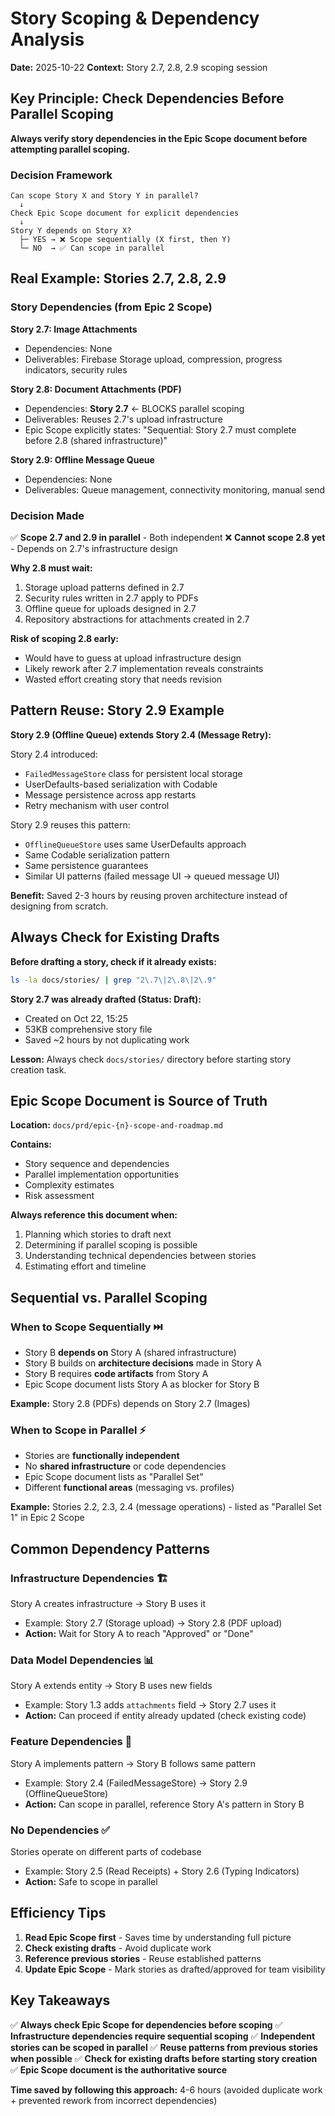 # Story Scoping & Dependency Analysis

**Date:** 2025-10-22
**Context:** Story 2.7, 2.8, 2.9 scoping session

## Key Principle: Check Dependencies Before Parallel Scoping

**Always verify story dependencies in the Epic Scope document before attempting parallel scoping.**

### Decision Framework

```
Can scope Story X and Story Y in parallel?
  ↓
Check Epic Scope document for explicit dependencies
  ↓
Story Y depends on Story X?
  ├─ YES → ❌ Scope sequentially (X first, then Y)
  └─ NO  → ✅ Can scope in parallel
```

## Real Example: Stories 2.7, 2.8, 2.9

### Story Dependencies (from Epic 2 Scope)

**Story 2.7: Image Attachments**
- Dependencies: None
- Deliverables: Firebase Storage upload, compression, progress indicators, security rules

**Story 2.8: Document Attachments (PDF)**
- Dependencies: **Story 2.7** ← BLOCKS parallel scoping
- Deliverables: Reuses 2.7's upload infrastructure
- Epic Scope explicitly states: "Sequential: Story 2.7 must complete before 2.8 (shared infrastructure)"

**Story 2.9: Offline Message Queue**
- Dependencies: None
- Deliverables: Queue management, connectivity monitoring, manual send

### Decision Made

✅ **Scope 2.7 and 2.9 in parallel** - Both independent
❌ **Cannot scope 2.8 yet** - Depends on 2.7's infrastructure design

**Why 2.8 must wait:**
1. Storage upload patterns defined in 2.7
2. Security rules written in 2.7 apply to PDFs
3. Offline queue for uploads designed in 2.7
4. Repository abstractions for attachments created in 2.7

**Risk of scoping 2.8 early:**
- Would have to guess at upload infrastructure design
- Likely rework after 2.7 implementation reveals constraints
- Wasted effort creating story that needs revision

## Pattern Reuse: Story 2.9 Example

**Story 2.9 (Offline Queue) extends Story 2.4 (Message Retry):**

Story 2.4 introduced:
- `FailedMessageStore` class for persistent local storage
- UserDefaults-based serialization with Codable
- Message persistence across app restarts
- Retry mechanism with user control

Story 2.9 reuses this pattern:
- `OfflineQueueStore` uses same UserDefaults approach
- Same Codable serialization pattern
- Same persistence guarantees
- Similar UI patterns (failed message UI → queued message UI)

**Benefit:** Saved 2-3 hours by reusing proven architecture instead of designing from scratch.

## Always Check for Existing Drafts

**Before drafting a story, check if it already exists:**

```bash
ls -la docs/stories/ | grep "2\.7\|2\.8\|2\.9"
```

**Story 2.7 was already drafted (Status: Draft):**
- Created on Oct 22, 15:25
- 53KB comprehensive story file
- Saved ~2 hours by not duplicating work

**Lesson:** Always check `docs/stories/` directory before starting story creation task.

## Epic Scope Document is Source of Truth

**Location:** `docs/prd/epic-{n}-scope-and-roadmap.md`

**Contains:**
- Story sequence and dependencies
- Parallel implementation opportunities
- Complexity estimates
- Risk assessment

**Always reference this document when:**
1. Planning which stories to draft next
2. Determining if parallel scoping is possible
3. Understanding technical dependencies between stories
4. Estimating effort and timeline

## Sequential vs. Parallel Scoping

### When to Scope Sequentially ⏭️

- Story B **depends on** Story A (shared infrastructure)
- Story B builds on **architecture decisions** made in Story A
- Story B requires **code artifacts** from Story A
- Epic Scope document lists Story A as blocker for Story B

**Example:** Story 2.8 (PDFs) depends on Story 2.7 (Images)

### When to Scope in Parallel ⚡

- Stories are **functionally independent**
- No **shared infrastructure** or code dependencies
- Epic Scope document lists as "Parallel Set"
- Different **functional areas** (messaging vs. profiles)

**Example:** Stories 2.2, 2.3, 2.4 (message operations) - listed as "Parallel Set 1" in Epic 2 Scope

## Common Dependency Patterns

### Infrastructure Dependencies 🏗️

Story A creates infrastructure → Story B uses it
- Example: Story 2.7 (Storage upload) → Story 2.8 (PDF upload)
- **Action:** Wait for Story A to reach "Approved" or "Done"

### Data Model Dependencies 📊

Story A extends entity → Story B uses new fields
- Example: Story 1.3 adds `attachments` field → Story 2.7 uses it
- **Action:** Can proceed if entity already updated (check existing code)

### Feature Dependencies 🔗

Story A implements pattern → Story B follows same pattern
- Example: Story 2.4 (FailedMessageStore) → Story 2.9 (OfflineQueueStore)
- **Action:** Can scope in parallel, reference Story A's pattern in Story B

### No Dependencies ✅

Stories operate on different parts of codebase
- Example: Story 2.5 (Read Receipts) + Story 2.6 (Typing Indicators)
- **Action:** Safe to scope in parallel

## Efficiency Tips

1. **Read Epic Scope first** - Saves time by understanding full picture
2. **Check existing drafts** - Avoid duplicate work
3. **Reference previous stories** - Reuse established patterns
4. **Update Epic Scope** - Mark stories as drafted/approved for team visibility

## Key Takeaways

✅ **Always check Epic Scope for dependencies before scoping**
✅ **Infrastructure dependencies require sequential scoping**
✅ **Independent stories can be scoped in parallel**
✅ **Reuse patterns from previous stories when possible**
✅ **Check for existing drafts before starting story creation**
✅ **Epic Scope document is the authoritative source**

**Time saved by following this approach:** 4-6 hours (avoided duplicate work + prevented rework from incorrect dependencies)
